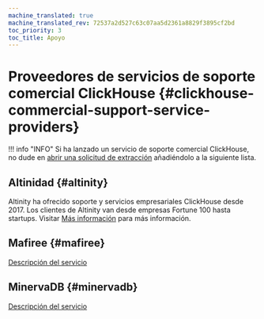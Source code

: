 ```yaml
---
machine_translated: true
machine_translated_rev: 72537a2d527c63c07aa5d2361a8829f3895cf2bd
toc_priority: 3
toc_title: Apoyo
---
```


# Proveedores de servicios de soporte comercial ClickHouse {#clickhouse-commercial-support-service-providers}

!!! info "INFO"
    Si ha lanzado un servicio de soporte comercial ClickHouse, no dude en [abrir una solicitud de extracción](https://github.com/ClickHouse/ClickHouse/edit/master/docs/en/commercial/support.md) añadiéndolo a la siguiente lista.

## Altinidad {#altinity}

Altinity ha ofrecido soporte y servicios empresariales ClickHouse desde 2017. Los clientes de Altinity van desde empresas Fortune 100 hasta startups. Visitar [Más información](https://www.altinity.com/) para más información.

## Mafiree {#mafiree}

[Descripción del servicio](http://mafiree.com/clickhouse-analytics-services.php)

## MinervaDB {#minervadb}

[Descripción del servicio](https://minervadb.com/index.php/clickhouse-consulting-and-support-by-minervadb/)
